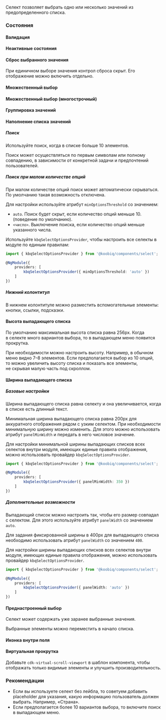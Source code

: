 Селект позволяет выбрать одно или несколько значений из предопределенного списка.

<!-- example(select-overview) -->

### Состояния

#### Валидация

<!-- example(select-validation) -->

#### Неактивные состояния

<!-- example(select-disabled) -->

#### Сброс выбранного значения

При единичном выборе значения контрол сброса скрыт. Его отображение можно включить отдельно.

<!-- example(select-cleaner) -->

#### Множественный выбор

<!-- example(select-multiple) -->

#### Множественный выбор (многострочный)

<!-- example(select-with-multiline-matcher) -->

#### Группировка значений

<!-- example(select-groups) -->

#### Наполнение списка значений

##### Поиск

Используйте поиск, когда в списке больше 10 элементов.

Поиск может осуществляться по первым символам или полному совпадению, в зависимости от конкретной задачи и предпочтений пользователей.

<!-- example(select-search) -->

##### Поиск при малом количестве опций

При малом количестве опций поиск может автоматически скрываться. По умолчанию такая возможность отключена.

Для настройки используйте атрибут `minOptionsThreshold` со значением:

- `auto`. Поиск будет скрыт, если количество опций меньше 10. (поведение по умолчанию).
- `<число>`. Выключение поиска, если количество опций меньше указанного числа.

Используйте `kbqSelectOptionsProvider`, чтобы настроить все селекты в модуле по единым правилам:

```ts
import { kbqSelectOptionsProvider } from '@koobiq/components/select';

@NgModule({
    providers: [
        kbqSelectOptionsProvider({ minOptionsThreshold: 'auto' })
    ]
})
```

##### Нижний колонтитул

В нижнем колонтитуле можно разместить вспомогательные элементы: кнопки, ссылки, подсказки.

<!-- example(select-footer) -->

#### Высота выпадающего списка

По умолчанию максимальная высота спиcка равна 256px. Когда в селекте много вариантов выбора, то в выпадающем меню появится прокрутка.

При необходимости можно настроить высоту. Например, в обычном меню видно 7–8 элементов. Если предполагается выбор из 10 опций, то можно увеличить высоту списка и показать все элементы, не скрывая малую часть под скроллом.

<!-- example(select-height) -->

#### Ширина выпадающего списка

##### Базовые настройки

Ширина выпадающего списка равна селекту и она увеличивается, когда в списке есть длинный текст.

<!-- example(select-with-panel-width-default) -->

Минимальная ширина выпадающего списка равна 200px для аккуратного отображения рядом с узким селектом. При необходимости минимальную ширину можно изменить. Для этого можно использовать атрибут `panelMinWidth` и передать в него числовое значение.

<!-- example(select-with-panel-min-width) -->

Для настройки минимальной ширины выпадающих списков всех селектов внутри модуля, имеющих единые правила отображения, можно использовать провайдер `kbqSelectOptionsProvider`.

```ts
import { kbqSelectOptionsProvider } from '@koobiq/components/select';

@NgModule({
    providers: [
        kbqSelectOptionsProvider({ panelMinWidth: 350 })
    ]
})
```

##### Дополнительные возможности

Выпадающий список можно настроить так, чтобы его размер совпадал с селектом. Для этого используйте атрибут `panelWidth` со значением `auto`.

<!-- example(select-with-panel-width-auto) -->

Для задания фиксированной ширины в 400px для выпадающего списка необходимо использовать атрибут `panelWidth` со значением `400`.

<!-- example(select-with-panel-width-fixed) -->

Для настройки ширины выпадающих списков всех селектов внутри модуля, имеющих единые правила отображения, можно использовать провайдер `kbqSelectOptionsProvider`.

```ts
import { kbqSelectOptionsProvider } from '@koobiq/components/select';

@NgModule({
    providers: [
        kbqSelectOptionsProvider({ panelWidth: 'auto' })
    ]
})
```

#### Преднастроенный выбор

Селект может содержать уже заранее выбранные значения.

<!-- example(select-preselected-values) -->

Выбранные элементы можно переместить в начало списка.

<!-- example(select-prioritized-selected) -->

#### Иконка внутри поля

<!-- example(select-icon) -->

#### Виртуальная прокрутка

Добавьте `cdk-virtual-scroll-viewport` в шаблон компонента, чтобы отображать только видимые элементы и улучшить производительность.

<!-- example(select-virtual-scroll) -->

### Рекомендации

- Если вы используете селект без лейбла, то советуем добавить placeholder для указания, какую информацию пользователь должен выбрать. Например, «Страна».
- Если предполагается более 10 вариантов выбора, то включите поиск в выпадающем меню.
